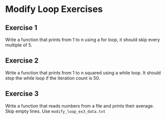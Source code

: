 # Modify Loop Exercises

## Exercise 1
Write a function that prints from 1 to n using a for loop, it should skip every multiple of 5. 

## Exercise 2
Write a function that prints from 1 to n squared using a while loop. It should stop the while loop if the iteration count is 50. 

## Exercise 3
Write a function that reads numbers from a file and prints their average. Skip empty lines. Use `modify_loop_ex3_data.txt`